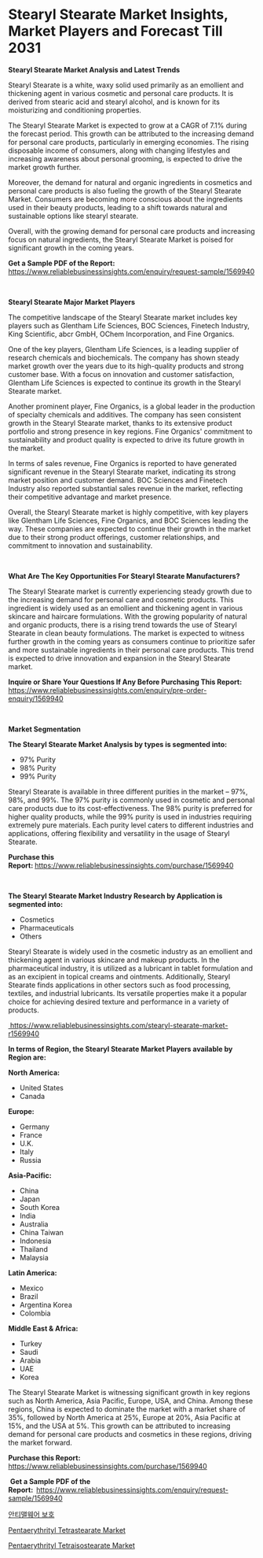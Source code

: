 <p><h1>Stearyl Stearate Market Insights, Market Players and Forecast Till 2031</h1></p><p><strong>Stearyl Stearate Market Analysis and Latest Trends</strong></p>
<p><p>Stearyl Stearate is a white, waxy solid used primarily as an emollient and thickening agent in various cosmetic and personal care products. It is derived from stearic acid and stearyl alcohol, and is known for its moisturizing and conditioning properties.</p><p>The Stearyl Stearate Market is expected to grow at a CAGR of 7.1% during the forecast period. This growth can be attributed to the increasing demand for personal care products, particularly in emerging economies. The rising disposable income of consumers, along with changing lifestyles and increasing awareness about personal grooming, is expected to drive the market growth further.</p><p>Moreover, the demand for natural and organic ingredients in cosmetics and personal care products is also fueling the growth of the Stearyl Stearate Market. Consumers are becoming more conscious about the ingredients used in their beauty products, leading to a shift towards natural and sustainable options like stearyl stearate.</p><p>Overall, with the growing demand for personal care products and increasing focus on natural ingredients, the Stearyl Stearate Market is poised for significant growth in the coming years.</p></p>
<p><strong>Get a Sample PDF of the Report:&nbsp;</strong> <a href="https://www.reliablebusinessinsights.com/enquiry/request-sample/1569940">https://www.reliablebusinessinsights.com/enquiry/request-sample/1569940</a></p>
<p>&nbsp;</p>
<p><strong>Stearyl Stearate Major Market Players</strong></p>
<p><p>The competitive landscape of the Stearyl Stearate market includes key players such as Glentham Life Sciences, BOC Sciences, Finetech Industry, King Scientific, abcr GmbH, OChem Incorporation, and Fine Organics. </p><p>One of the key players, Glentham Life Sciences, is a leading supplier of research chemicals and biochemicals. The company has shown steady market growth over the years due to its high-quality products and strong customer base. With a focus on innovation and customer satisfaction, Glentham Life Sciences is expected to continue its growth in the Stearyl Stearate market.</p><p>Another prominent player, Fine Organics, is a global leader in the production of specialty chemicals and additives. The company has seen consistent growth in the Stearyl Stearate market, thanks to its extensive product portfolio and strong presence in key regions. Fine Organics' commitment to sustainability and product quality is expected to drive its future growth in the market.</p><p>In terms of sales revenue, Fine Organics is reported to have generated significant revenue in the Stearyl Stearate market, indicating its strong market position and customer demand. BOC Sciences and Finetech Industry also reported substantial sales revenue in the market, reflecting their competitive advantage and market presence.</p><p>Overall, the Stearyl Stearate market is highly competitive, with key players like Glentham Life Sciences, Fine Organics, and BOC Sciences leading the way. These companies are expected to continue their growth in the market due to their strong product offerings, customer relationships, and commitment to innovation and sustainability.</p></p>
<p>&nbsp;</p>
<p><strong>What Are The Key Opportunities For Stearyl Stearate Manufacturers?</strong></p>
<p><p>The Stearyl Stearate market is currently experiencing steady growth due to the increasing demand for personal care and cosmetic products. This ingredient is widely used as an emollient and thickening agent in various skincare and haircare formulations. With the growing popularity of natural and organic products, there is a rising trend towards the use of Stearyl Stearate in clean beauty formulations. The market is expected to witness further growth in the coming years as consumers continue to prioritize safer and more sustainable ingredients in their personal care products. This trend is expected to drive innovation and expansion in the Stearyl Stearate market.</p></p>
<p><strong>Inquire or Share Your Questions If Any Before Purchasing This Report:</strong> <a href="https://www.reliablebusinessinsights.com/enquiry/pre-order-enquiry/1569940">https://www.reliablebusinessinsights.com/enquiry/pre-order-enquiry/1569940</a></p>
<p>&nbsp;</p>
<p><strong>Market Segmentation</strong></p>
<p><strong>The Stearyl Stearate Market Analysis by types is segmented into:</strong></p>
<p><ul><li>97% Purity</li><li>98% Purity</li><li>99% Purity</li></ul></p>
<p><p>Stearyl Stearate is available in three different purities in the market – 97%, 98%, and 99%. The 97% purity is commonly used in cosmetic and personal care products due to its cost-effectiveness. The 98% purity is preferred for higher quality products, while the 99% purity is used in industries requiring extremely pure materials. Each purity level caters to different industries and applications, offering flexibility and versatility in the usage of Stearyl Stearate.</p></p>
<p><strong>Purchase this Report:&nbsp;</strong><a href="https://www.reliablebusinessinsights.com/purchase/1569940">https://www.reliablebusinessinsights.com/purchase/1569940</a></p>
<p>&nbsp;</p>
<p><strong>The Stearyl Stearate Market Industry Research by Application is segmented into:</strong></p>
<p><ul><li>Cosmetics</li><li>Pharmaceuticals</li><li>Others</li></ul></p>
<p><p>Stearyl Stearate is widely used in the cosmetic industry as an emollient and thickening agent in various skincare and makeup products. In the pharmaceutical industry, it is utilized as a lubricant in tablet formulation and as an excipient in topical creams and ointments. Additionally, Stearyl Stearate finds applications in other sectors such as food processing, textiles, and industrial lubricants. Its versatile properties make it a popular choice for achieving desired texture and performance in a variety of products.</p></p>
<p><a href="https://www.reliablebusinessinsights.com/stearyl-stearate-market-r1569940">&nbsp;https://www.reliablebusinessinsights.com/stearyl-stearate-market-r1569940</a></p>
<p><strong>In terms of Region, the Stearyl Stearate Market Players available by Region are:</strong></p>
<p>
    <p> <strong> North America: </strong>
        <ul>
            <li>United States</li>
            <li>Canada</li>
        </ul>
        </p> 
    <p> <strong> Europe: </strong>
        <ul>
            <li>Germany</li>
            <li>France</li>
            <li>U.K.</li>
            <li>Italy</li>
            <li>Russia</li>
        </ul>
        </p> 
    <p> <strong> Asia-Pacific: </strong>
        <ul>
            <li>China</li>
            <li>Japan</li>
            <li>South Korea</li>
            <li>India</li>
            <li>Australia</li>
            <li>China Taiwan</li>
            <li>Indonesia</li>
            <li>Thailand</li>
            <li>Malaysia</li>
        </ul>
        </p> 
    <p> <strong> Latin America: </strong>
        <ul>
            <li>Mexico</li>
            <li>Brazil</li>
            <li>Argentina Korea</li>
            <li>Colombia</li>
        </ul>
        </p> 
    <p> <strong> Middle East & Africa: </strong>
        <ul>
            <li>Turkey</li>
            <li>Saudi</li>
            <li>Arabia</li>
            <li>UAE</li>
            <li>Korea</li>
        </ul>
    </p>
    </p>
<p><p>The Stearyl Stearate Market is witnessing significant growth in key regions such as North America, Asia Pacific, Europe, USA, and China. Among these regions, China is expected to dominate the market with a market share of 35%, followed by North America at 25%, Europe at 20%, Asia Pacific at 15%, and the USA at 5%. This growth can be attributed to increasing demand for personal care products and cosmetics in these regions, driving the market forward.</p></p>
<p><strong>Purchase this Report: </strong><a href="https://www.reliablebusinessinsights.com/purchase/1569940">https://www.reliablebusinessinsights.com/purchase/1569940</a></p>
<p>&nbsp;<strong>Get a Sample PDF of the Report:&nbsp;&nbsp;</strong><a href="https://www.reliablebusinessinsights.com/enquiry/request-sample/1569940">https://www.reliablebusinessinsights.com/enquiry/request-sample/1569940</a></p>
<p><strong></strong></p>
<p><p><a href="https://github.com/kein8762/Market-Research-Report-List-1/blob/main/7599706103475.md">안티맬웨어 보호</a></p><p><a href="https://github.com/EbonyHane1955/Market-Research-Report-List-1/blob/main/pentaerythrityl-tetrastearate-market.md">Pentaerythrityl Tetrastearate Market</a></p><p><a href="https://github.com/NaomieConner2023/Market-Research-Report-List-1/blob/main/pentaerythrityl-tetraisostearate-market.md">Pentaerythrityl Tetraisostearate Market</a></p></p>
